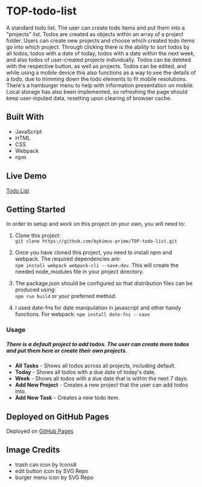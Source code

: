 # TOP-todo-list

A standard todo list. The user can create todo items and put them into a "projects" list. Todos are created as objects within an array of a project folder. Users can create new projects and choose which created todo items go into which project. Through clicking there is the ability to sort todos by all todos, todos with a date of today, todos with a date within the next week, and also todos of user-created projects individually. Todos can be deleted with the respective button, as well as projects. Todos can be edited, and while using a mobile device this also functions as a way to see the details of a todo, due to trimming down the todo elements to fit mobile resolutions. There's a hamburger menu to help with information presentation on mobile. Local storage has also been implemented, so refreshing the page should keep user-inputed data, resetting upon clearing of browser cache.

## Built With 

- JavaScript
- HTML
- CSS
- Webpack
- npm

## Live Demo
[Todo List](https://bykimus-prime.github.io/TOP-todo-list/)

## Getting Started

In order to setup and work on this project on your own, you will need to:

1. Clone this project:  
`git clone https://github.com/bykimus-prime/TOP-todo-list.git`

2. Once you have cloned this project, you need to install npm and webpack. The required dependencies are:  
`npm install webpack webpack-cli --save-dev`. This will create the needed node_modules file in your project directory.

3. The package.json should be configured so that distribution files can be produced using:  
`npm run build` or your preferred method.

4. I used date-fns for date manipulation in javascript and other handy functions. For webpack:
`npm install date-fns --save`

### Usage
##### There is a default project to add todos. The user can create more todos and put them here or create their own projects.
- **All Tasks** - Shows all todos across all projects, including default.
- **Today** - Shows all todos with a due date of today's date.
- **Week** - Shows all todos with a due date that is within the next 7 days.
- **Add New Project** - Creates a new project that the user can add todos into.
- **Add New Task** - Creates a new todo item.

## Deployed on GitHub Pages

Deployed on [GitHub Pages](https://pages.github.com/)

## Image Credits

- trash can icon by Icons8
- edit button icon by SVG Repo
- burger menu icon by SVG Repo